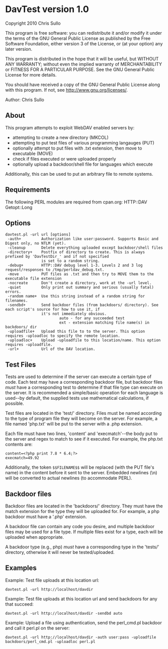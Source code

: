 # DavTest version 1.0
Copyright 2010 Chris Sullo

This program is free software: you can redistribute it and/or modify
it under the terms of the GNU General Public License as published by
the Free Software Foundation, either version 3 of the License, or
(at your option) any later version.

This program is distributed in the hope that it will be useful,
but WITHOUT ANY WARRANTY; without even the implied warranty of
MERCHANTABILITY or FITNESS FOR A PARTICULAR PURPOSE.  See the
GNU General Public License for more details.

You should have received a copy of the GNU General Public License
along with this program.  If not, see <http://www.gnu.org/licenses/>.

Author: Chris Sullo

## About

This program attempts to exploit WebDAV enabled servers by:
- attempting to create a new directory (MKCOL)
- attempting to put test files of various programming langauges (PUT)
- optionally attempt to put files with .txt extension, then move to executable (MOVE)
- check if files executed or were uploaded properly
- optionally upload a backdoor/shell file for languages which execute

Additionally, this can be used to put an arbitrary file to remote systems.

## Requirements

The following PERL modules are required from cpan.org:
	HTTP::DAV
	Getopt::Long

## Options
```
davtest.pl -url url [options]
 -auth+         Authorization like user:password. Supports Basic and Digest only, no NTLM (yet).
 -cleanup       Delete everything uploaded except backdoor/shell files
 -directory+    Postfix of directory to create. This is always prefixed by 'DavTestDir_' and if not specified
                is set to a random string.
 -debug+        HTTP::DAV debug level 1-3. Levels 2 and 3 log request/responses to /tmp/perldav_debug.txt.
 -move          PUT files as .txt and then try to MOVE them to the executable file extension
 -nocreate      Don't create a directory, work at the -url level.
 -quiet         Only print out summary and serious (usually fatal) errors.
 -random name+  Use this string instead of a random string for filenames.
 -sendbd+       Send backdoor files (from backdoors/ directory). See each script's source for how to use it, if
                it's not immediately obvious.
                        auto - for any succeeded test
                        ext - extension matching file name(s) in backdoors/ dir
 -uploadfile+   Upload this file to to the server. This option requires -uploadloc to specify the remote location.
 -uploadloc+    Upload -uploadfile to this location/name. This option requires -uploadfile.
 -url+          Url of the DAV location.
```

## Test Files

Tests are used to determine if the server can execute a certain type of code. Each test may have a 
corresponding backdoor file, but backdoor files *must* have a corresponding test to determine if 
that file type can execute on the server. It is recommended a simple/basic operation for each language
is used--by default, the supplied tests use mathematical calculations, if possible.

Test files are located in the 'test/' directory. Files must be named according to
the type of program file they will become on the server. For example, a file named 'php.txt'
will be put to the server with a .php extension. 

Each file must have two lines, 'content' and 'execmatch'--the body put to the server and regex to 
match to see if it executed. For example, the php.txt contents are:
```
content=<?php print 7.8 * 6.4;?>
execmatch=49.92
```

Additionally, the token `$$FILENAME$$` will be replaced (with the PUT file's name) in the content before
it sent to the server. Embedded newlines (\n) will be converted to actual newlines (to accommodate PERL).

## Backdoor files

Backdoor files are located in the 'backdoors/' directory. They must have the match extension for the type 
they will be uploaded for. For example, a php backdoor must have a '.php' extension.

A backdoor file can contain any code you desire, and multiple backdoor files may be used for a file type. 
If multiple files exist for a type, each will be uploaded when appropriate.

A backdoor type (e.g., php) *must* have a corresponding type in the 'tests/' directory, otherwise it will 
never be tested/uploaded.

## Examples

Example: Test file uploads at this location url:

`davtest.pl -url http://localhost/davdir`

Example: Test file uploads at this location url and send backdoors for any that succeed:

`davtest.pl -url http://localhost/davdir -sendbd auto`

Example: Upload a file using authentication, send the perl_cmd.pl backdoor and call it perl.pl on the server:

`davtest.pl -url http://localhost/davdir -auth user:pass -uploadfile backdoors/perl_cmd.pl -uploadloc perl.pl`
